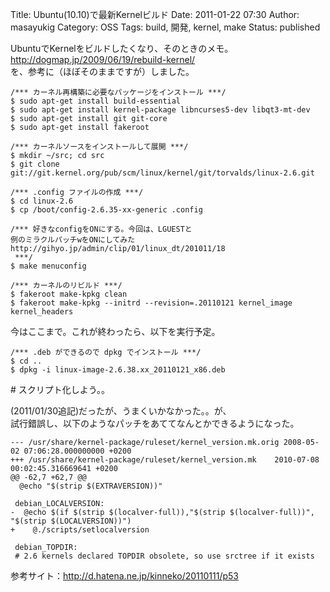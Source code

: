 Title: Ubuntu(10.10)で最新Kernelビルド
Date: 2011-01-22 07:30
Author: masayukig
Category: OSS
Tags: build, 開発, kernel, make
Status: published

UbuntuでKernelをビルドしたくなり、そのときのメモ。  
<http://dogmap.jp/2009/06/19/rebuild-kernel/>  
を、参考に（ほぼそのままですが）しました。

``` {.bash}
/*** カーネル再構築に必要なパッケージをインストール ***/
$ sudo apt-get install build-essential
$ sudo apt-get install kernel-package libncurses5-dev libqt3-mt-dev
$ sudo apt-get install git git-core
$ sudo apt-get install fakeroot
 
/*** カーネルソースをインストールして展開 ***/
$ mkdir ~/src; cd src
$ git clone git://git.kernel.org/pub/scm/linux/kernel/git/torvalds/linux-2.6.git
 
/*** .config ファイルの作成 ***/
$ cd linux-2.6
$ cp /boot/config-2.6.35-xx-generic .config
 
/*** 好きなconfigをONにする。今回は、LGUESTと
例のミラクルパッチwをONにしてみた
http://gihyo.jp/admin/clip/01/linux_dt/201011/18
 ***/
$ make menuconfig
 
/*** カーネルのリビルド ***/
$ fakeroot make-kpkg clean
$ fakeroot make-kpkg --initrd --revision=.20110121 kernel_image kernel_headers
```

今はここまで。これが終わったら、以下を実行予定。

    /*** .deb ができるので dpkg でインストール ***/
    $ cd ..
    $ dpkg -i linux-image-2.6.38.xx_20110121_x86.deb

\# スクリプト化しよう。。

(2011/01/30追記)だったが、うまくいかなかった。。が、  
試行錯誤し、以下のようなパッチをあててなんとかできるようになった。

    --- /usr/share/kernel-package/ruleset/kernel_version.mk.orig 2008-05-02 07:06:28.000000000 +0200
    +++ /usr/share/kernel-package/ruleset/kernel_version.mk    2010-07-08 00:02:45.316669641 +0200
    @@ -62,7 +62,7 @@
      @echo "$(strip $(EXTRAVERSION))"

     debian_LOCALVERSION:
    -  @echo $(if $(strip $(localver-full)),"$(strip $(localver-full))", "$(strip $(LOCALVERSION))")
    +    @./scripts/setlocalversion

     debian_TOPDIR:
     # 2.6 kernels declared TOPDIR obsolete, so use srctree if it exists

参考サイト：<http://d.hatena.ne.jp/kinneko/20110111/p53>
